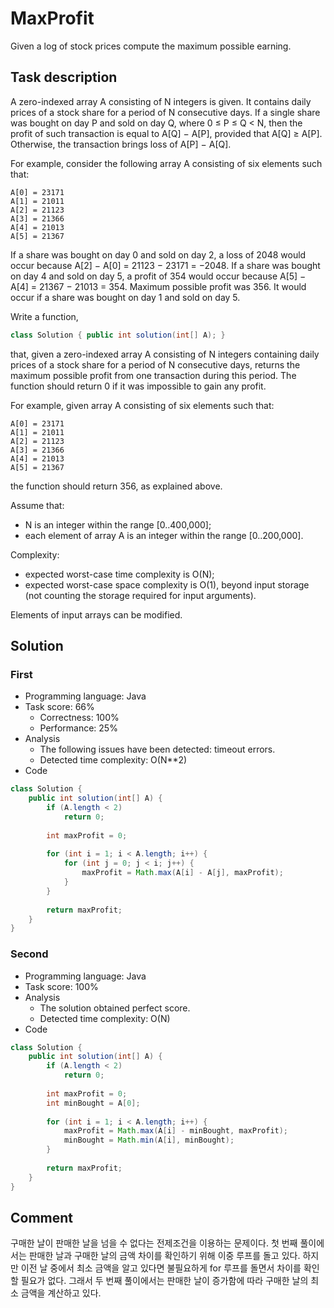 # MaxProfit

Given a log of stock prices compute the maximum possible earning.

## Task description

A zero-indexed array A consisting of N integers is given. It contains daily prices of a stock share for a period of N consecutive days. If a single share was bought on day P and sold on day Q, where 0 ≤ P ≤ Q < N, then the profit of such transaction is equal to A[Q] − A[P], provided that A[Q] ≥ A[P]. Otherwise, the transaction brings loss of A[P] − A[Q].

For example, consider the following array A consisting of six elements such that:

    A[0] = 23171
    A[1] = 21011
    A[2] = 21123
    A[3] = 21366
    A[4] = 21013
    A[5] = 21367

If a share was bought on day 0 and sold on day 2, a loss of 2048 would occur because A[2] − A[0] = 21123 − 23171 = −2048. If a share was bought on day 4 and sold on day 5, a profit of 354 would occur because A[5] − A[4] = 21367 − 21013 = 354. Maximum possible profit was 356. It would occur if a share was bought on day 1 and sold on day 5.

Write a function,

```java
class Solution { public int solution(int[] A); }
```

that, given a zero-indexed array A consisting of N integers containing daily prices of a stock share for a period of N consecutive days, returns the maximum possible profit from one transaction during this period. The function should return 0 if it was impossible to gain any profit.

For example, given array A consisting of six elements such that:

    A[0] = 23171
    A[1] = 21011
    A[2] = 21123
    A[3] = 21366
    A[4] = 21013
    A[5] = 21367

the function should return 356, as explained above.

Assume that:

* N is an integer within the range [0..400,000];
* each element of array A is an integer within the range [0..200,000].

Complexity:

* expected worst-case time complexity is O(N);
* expected worst-case space complexity is O(1), beyond input storage (not counting the storage required for input arguments).

Elements of input arrays can be modified.

## Solution

### First

* Programming language: Java
* Task score: 66%
  - Correctness: 100%
  - Performance: 25%
* Analysis
  - The following issues have been detected: timeout errors.
  - Detected time complexity: O(N**2)
* Code

```java
class Solution {
    public int solution(int[] A) {
        if (A.length < 2)
            return 0;
        
        int maxProfit = 0;
        
        for (int i = 1; i < A.length; i++) {
            for (int j = 0; j < i; j++) {
                maxProfit = Math.max(A[i] - A[j], maxProfit);
            }
        }
        
        return maxProfit;
    }
}
```

### Second

* Programming language: Java
* Task score: 100%
* Analysis
  - The solution obtained perfect score.
  - Detected time complexity: O(N)
* Code

```java
class Solution {
    public int solution(int[] A) {
        if (A.length < 2)
            return 0;
        
        int maxProfit = 0;
        int minBought = A[0];
        
        for (int i = 1; i < A.length; i++) {
            maxProfit = Math.max(A[i] - minBought, maxProfit);
            minBought = Math.min(A[i], minBought);
        }
        
        return maxProfit;
    }
}
```

## Comment

구매한 날이 판매한 날을 넘을 수 없다는 전제조건을 이용하는 문제이다. 첫 번째 풀이에서는 판매한 날과 구매한 날의 금액 차이를 확인하기 위해 이중 루프를 돌고 있다. 하지만 이전 날 중에서 최소 금액을 알고 있다면 불필요하게 for 루프를 돌면서 차이를 확인할 필요가 없다. 그래서 두 번째 풀이에서는 판매한 날이 증가함에 따라 구매한 날의 최소 금액을 계산하고 있다.
